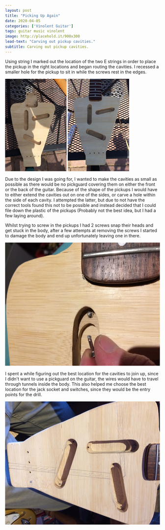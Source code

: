 ```yaml
---
layout: post
title: "Picking Up Again"
date: 2020-04-05
categories: ['Vinolent Guitar']
tags: guitar music vinolent
image: http://placehold.it/900x300
lead-text: "Carving out pickup cavities."
subtitle: Carving out pickup cavities.
---
```

<p>Using string I marked out the location of the two E strings in order to place the pickup in the right locations and began routing the cavities. I recessed a smaller hole for the pickup to sit in while the screws rest in the edges.</p>

<div class="flex">
  <img width="200" height="300" src="/images/posts/2020-04-05/cavities-started.jpg" alt="Cavities started" />
  <img width="200" height="300" src="/images/posts/2020-04-05/layer-2.jpg" alt="Finished cavities" />
</div>

<p>Due to the design I was going for, I wanted to make the cavities as small as possible as there would be no pickguard covering them on either the front or the back of the guitar. Because of the shape of the pickups I would have to either extend the cavities out on one of the sides, or carve a hole within the side of each cavity. I attempted the latter, but due to not have the correct tools found this not to be possible and instead decided that I could file down the plastic of the pickups (Probably not the best idea, but I had a few laying around).</p>

<p>Whilst trying to screw in the pickups I had 2 screws snap their heads and get stuck in the body, after a few attempts at removing the screws I started to damage the body and end up unfortunately leaving one in there.</p>

<img width="600" height="400" src="/images/posts/2020-04-05/snapped-screw.jpg" alt="Snapped screw in guitar" />

<p>I spent a while figuring out the best location for the cavities to join up, since I didn't want to use a pickguard on the guitar, the wires would have to travel through tunnels inside the body. This also helped me choose the best location for the jack socket and switches, since they would be the entry points for the drill.</p>

<img width="600" height="400" src="/images/posts/2020-04-05/wire-route.jpg" alt="Wire paths for the guitar" />

